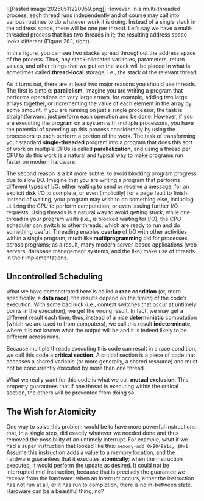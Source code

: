 ![[Pasted image 20250511220059.png]]
However, in a multi-threaded process, each thread runs independently and of course may call into various routines to do whatever work it is doing. Instead of a single stack in the address space, there will be one per thread. Let’s say we have a multi-threaded process that has two threads in it; the resulting address space looks different (Figure 26.1, right). 

In this figure, you can see two stacks spread throughout the address space of the process. Thus, any stack-allocated variables, parameters, return values, and other things that we put on the stack will be placed in what is sometimes called **thread-local** storage, i.e., the stack of the relevant thread.

As it turns out, there are at least two major reasons you should use threads. The first is simple: **parallelism**. Imagine you are writing a program that performs operations on very large arrays, for example, adding two large arrays together, or incrementing the value of each element in the array by some amount. If you are running on just a single processor, the task is straightforward: just perform each operation and be done. However, if you are executing the program on a system with multiple processors, you have the potential of speeding up this process considerably by using the processors to each perform a portion of the work. The task of transforming your standard **single-threaded** program into a program that does this sort of work on multiple CPUs is called **parallelization**, and using a thread per CPU to do this work is a natural and typical way to make programs run faster on modern hardware.

The second reason is a bit more subtle: to avoid blocking program progress due to slow I/O. Imagine that you are writing a program that performs different types of I/O: either waiting to send or receive a message, for an explicit disk I/O to complete, or even (implicitly) for a page fault to finish. Instead of waiting, your program may wish to do something else, including utilizing the CPU to perform computation, or even issuing further I/O requests. Using threads is a natural way to avoid getting stuck; while one thread in your program waits (i.e., is blocked waiting for I/O), the CPU scheduler can switch to other threads, which are ready to run and do something useful. Threading enables **overlap** of I/O with other activities within a single program, much like **multiprogramming** did for processes across programs; as a result, many modern server-based applications (web servers, database management systems, and the like) make use of threads in their implementations.

## **Uncontrolled Scheduling**
What we have demonstrated here is called a **race condition** (or, more specifically, a **data race**): the results depend on the timing of the code’s execution. With some bad luck (i.e., context switches that occur at untimely points in the execution), we get the wrong result. In fact, we may get a different result each time; thus, instead of a nice **deterministic** computation (which we are used to from computers), we call this result **indeterminate**, where it is not known what the output will be and it is indeed likely to be different across runs. 

Because multiple threads executing this code can result in a race condition, we call this code a **critical section**. A critical section is a piece of code that accesses a shared variable (or more generally, a shared resource) and must not be concurrently executed by more than one thread. 

What we really want for this code is what we call **mutual exclusion**. This property guarantees that if one thread is executing within the critical section, the others will be prevented from doing so.

## **The Wish for Atomicity**
One way to solve this problem would be to have more powerful instructions that, in a single step, did exactly whatever we needed done and thus removed the possibility of an untimely interrupt. For example, what if we had a super instruction that looked like this: 
`memory-add 0x8049a1c, $0x1`
Assume this instruction adds a value to a memory location, and the hardware guarantees that it executes **atomically**; when the instruction executed, it would perform the update as desired. It could not be interrupted mid-instruction, because that is precisely the guarantee we receive from the hardware: when an interrupt occurs, either the instruction has not run at all, or it has run to completion; there is no in-between state. Hardware can be a beautiful thing, no?